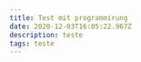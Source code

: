 ```yaml
---
title: Test mit programmirung
date: 2020-12-03T16:05:22.967Z
description: teste
tags: teste
---
```

<div style="width: 100px; height: 200px; color: red">
</div>